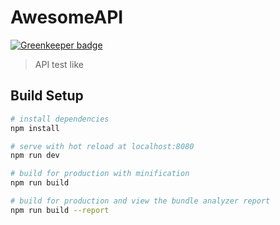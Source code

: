 # AwesomeAPI

[![Greenkeeper badge](https://badges.greenkeeper.io/yourtion/AwesomeAPI.svg)](https://greenkeeper.io/)

> API test like 

## Build Setup

``` bash
# install dependencies
npm install

# serve with hot reload at localhost:8080
npm run dev

# build for production with minification
npm run build

# build for production and view the bundle analyzer report
npm run build --report
```
